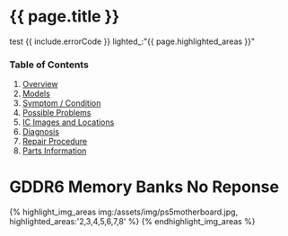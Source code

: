
# {{ page.title }}

test {{ include.errorCode }}
lighted_:"{{ page.highlighted_areas }}"

### Table of Contents
1. [Overview](#overview)
2. [Models](#models)
3. [Symptom / Condition](#symptom--condition)
4. [Possible Problems](#possible-problems)
5. [IC Images and Locations](#ic-images-and-locations)
6. [Diagnosis](#diagnosis)
6. [Repair Procedure](#repair-procedure)
6. [Parts Information](#parts-information)

# GDDR6 Memory Banks No Reponse

{% highlight_img_areas img:/assets/img/ps5motherboard.jpg, highlighted_areas:'2,3,4,5,6,7,8' %}
{% endhighlight_img_areas %}

